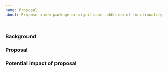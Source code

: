 ```yaml
---
name: Proposal
about: Propose a new package or significant addition of functionality

---
```

<!--
Please make sure your issue title matches the Go convention; a summary
of the problem, prefixed by "proposal:" and the primary affected package.

It may be worth discussing the proposal at the bíogo discussion list
before filing the proposal issue:

https://groups.google.com/forum/#!forum/biogo-dev
-->
### Background


### Proposal


### Potential impact of proposal
<!-- Extent of change, amount of work to implement, who will do the work? etc. -->

